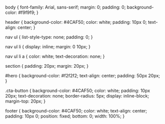 body {
    font-family: Arial, sans-serif;
    margin: 0;
    padding: 0;
    background-color: #f9f9f9;
}

header {
    background-color: #4CAF50;
    color: white;
    padding: 10px 0;
    text-align: center;
}

nav ul {
    list-style-type: none;
    padding: 0;
}

nav ul li {
    display: inline;
    margin: 0 10px;
}

nav ul li a {
    color: white;
    text-decoration: none;
}

section {
    padding: 20px;
    margin: 20px;
}

#hero {
    background-color: #f2f2f2;
    text-align: center;
    padding: 50px 20px;
}

.cta-button {
    background-color: #4CAF50;
    color: white;
    padding: 10px 20px;
    text-decoration: none;
    border-radius: 5px;
    display: inline-block;
    margin-top: 20px;
}

footer {
    background-color: #4CAF50;
    color: white;
    text-align: center;
    padding: 10px 0;
    position: fixed;
    bottom: 0;
    width: 100%;
}
